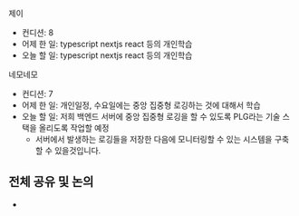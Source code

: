 
제이
- 컨디션: 8
- 어제 한 일: typescript nextjs react 등의 개인학습
- 오늘 할 일: typescript nextjs react 등의 개인학습

네모네모
 - 컨디션: 7
- 어제 한 일: 개인일정, 수요일에는 중앙 집중형 로깅하는 것에 대해서 학습 
- 오늘 할 일: 저희 백엔드 서버에 중앙 집중형 로깅을 할 수 있도록 PLG라는 기술 스택을 올리도록 작업할 예정
	- 서버에서 발생하는 로깅들을 저장한 다음에 모니터링할 수 있는 시스템을 구축할 수 있을것입니다.

## 전체 공유 및 논의
- 
